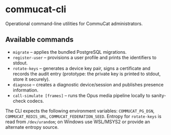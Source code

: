 # commucat-cli

Operational command-line utilities for CommuCat administrators.

## Available commands

- `migrate` – applies the bundled PostgreSQL migrations.
- `register-user` – provisions a user profile and prints the identifiers to stdout.
- `rotate-keys` – generates a device key pair, signs a certificate and records the audit entry (prototype: the private key is printed to stdout, store it securely).
- `diagnose` – creates a diagnostic device/session and publishes presence information.
- `call-simulate [frames]` – runs the Opus media pipeline locally to sanity-check codecs.

The CLI expects the following environment variables: `COMMUCAT_PG_DSN`, `COMMUCAT_REDIS_URL`, `COMMUCAT_FEDERATION_SEED`. Entropy for `rotate-keys` is read from `/dev/urandom`; on Windows use WSL/MSYS2 or provide an alternate entropy source.